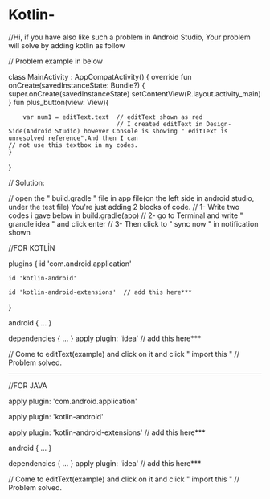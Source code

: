 # Kotlin-
//Hi, if you have also like such a problem in Android Studio, Your problem will solve by adding kotlin as follow

// Problem example in below

class MainActivity : AppCompatActivity() {
    override fun onCreate(savedInstanceState: Bundle?) {
        super.onCreate(savedInstanceState)
        setContentView(R.layout.activity_main)
    }
    fun plus_button(view: View){

        var num1 = editText.text  // editText shown as red
                                  // I created editText in Design-Side(Android Studio) however Console is showing " editText is unresolved reference".And then I can                                     // not use this textbox in my codes.
    }
}

// Solution:

// open the " build.gradle " file in app file(on the left side in android studio, under the test file) You're just adding 2 blocks of code.
// 1- Write two codes i gave below in build.gradle(app)
// 2- go to Terminal and write " grandle idea " and click enter
// 3- Then click to " sync now " in notification shown 


//FOR KOTLİN

plugins {
    id 'com.android.application'
    
    id 'kotlin-android'
    
    id 'kotlin-android-extensions'  // add this here***
}

android {
    ...
}

dependencies {
    ...
}
apply plugin: 'idea'    // add this here***

// Come to editText(example) and click on it and click " import this "
// Problem solved.

------------------------------------------------------------------------


//FOR JAVA 

apply plugin: 'com.android.application'

apply plugin: 'kotlin-android' 

apply plugin: 'kotlin-android-extensions' // add this here***

android {
    ...
}

dependencies {
    ...
}
apply plugin: 'idea' // add this here***

// Come to editText(example) and click on it and click " import this "
// Problem solved.




